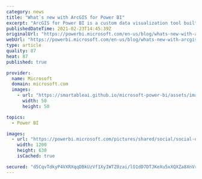 ```yaml
---
category: news
title: "What᾿s new with ArcGIS for Power BI"
excerpt: "ArcGIS for Power BI is a custom data visualization tool built within Power BI that brings mapping capabilities to your reports and dashboards. ArcGIS for Power BI is now available on Power BI Report Server. This functionality will enable all Esri Enterprise users who use Report Server to seamlessly use"
publishedDateTime: 2021-02-23T14:45:39Z
originalUrl: "https://powerbi.microsoft.com/en-us/blog/whats-new-with-arcgis-for-power-bi/"
webUrl: "https://powerbi.microsoft.com/en-us/blog/whats-new-with-arcgis-for-power-bi/"
type: article
quality: 87
heat: 87
published: true

provider:
  name: Microsoft
  domain: microsoft.com
  images:
    - url: "https://smartableai.github.io/microsoft-power-bi/assets/images/organizations/microsoft.com-50x50.jpg"
      width: 50
      height: 50

topics:
  - Power BI

images:
  - url: "https://powerbi.microsoft.com/pictures/shared/social/social-default-image.png"
    width: 1200
    height: 630
    isCached: true

secured: "d5CqvTdkyP4VXRXqqDBkUzVf1XyIWTZ0zai/lO1dD7DTJKeXu5xXQXZa8XnVrtb4kmzsdkcx7citjwlJFI5EnVCezmqevmKiiDXu6i9UTDEeiaD6vegLOI97H1iQWjg7oO4KHDkzj/Mhxb6xSKx6qe8EcbB6cBuHqhsGz89zry1B178JDWsc8jbPJKEI1SvUeCSwGUWxdDQecsFzg8btjMS7sp3fD05MFrMSWkzveNd01uM+MBynTpIk5yds++LiuruJeGDI0tHhX2oWILNCwHyUdYUKbKXOkFxMo7od1DEEzEbb1E3Mfd7RrKBNX7md9X4Bt8Xg+os1Lmba0PbpihjQz46ltt2PmpjcKnDctw4=;N9dYGFd4SVRk0KwSwi5VEg=="
---
```


